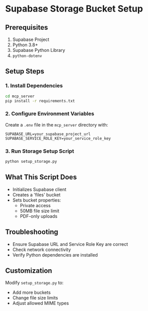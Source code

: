 # Supabase Storage Bucket Setup

## Prerequisites

1. Supabase Project
2. Python 3.8+
3. Supabase Python Library
4. `python-dotenv`

## Setup Steps

### 1. Install Dependencies
```bash
cd mcp_server
pip install -r requirements.txt
```

### 2. Configure Environment Variables
Create a `.env` file in the `mcp_server` directory with:
```
SUPABASE_URL=your_supabase_project_url
SUPABASE_SERVICE_ROLE_KEY=your_service_role_key
```

### 3. Run Storage Setup Script
```bash
python setup_storage.py
```

## What This Script Does

- Initializes Supabase client
- Creates a 'files' bucket
- Sets bucket properties:
  - Private access
  - 50MB file size limit
  - PDF-only uploads

## Troubleshooting

- Ensure Supabase URL and Service Role Key are correct
- Check network connectivity
- Verify Python dependencies are installed

## Customization

Modify `setup_storage.py` to:
- Add more buckets
- Change file size limits
- Adjust allowed MIME types
